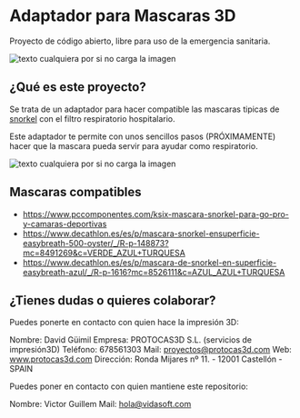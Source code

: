 # Adaptador para Mascaras 3D

Proyecto de código abierto, libre para uso de la emergencia sanitaria.

![texto cualquiera por si no carga la imagen](https://github.com/Vidasoft-app/mascaras-3d-coronavirus-protocas3d/blob/master/cabecera%20PROTOCAS3D.jpg)

## ¿Qué es este proyecto?

Se trata de un adaptador para hacer compatible las mascaras tipicas de [snorkel](https://es.wikipedia.org/wiki/Esn%C3%B3rquel) con el filtro respiratorio hospitalario.

Este adaptador te permite con unos sencillos pasos (PRÓXIMAMENTE) hacer que la mascara pueda servir para ayudar como respiratorio.

![texto cualquiera por si no carga la imagen](https://github.com/Vidasoft-app/mascaras-3d-coronavirus-protocas3d/blob/master/Fotos%20componentes%20de%20la%20mascara/elementos%20mascara_tubo%20seccionado_conector_filtro.jpg)

## Mascaras compatibles

* https://www.pccomponentes.com/ksix-mascara-snorkel-para-go-pro-y-camaras-deportivas
* https://www.decathlon.es/es/p/mascara-snorkel-ensuperficie-easybreath-500-oyster/_/R-p-148873?mc=8491269&c=VERDE_AZUL+TURQUESA
* https://www.decathlon.es/es/p/mascara-de-snorkel-en-superficie-easybreath-azul/_/R-p-1616?mc=8526111&c=AZUL_AZUL+TURQUESA

## ¿Tienes dudas o quieres colaborar?

Puedes ponerte en contacto con quien hace la impresión 3D:

Nombre: David Güimil
Empresa: PROTOCAS3D S.L. (servicios de impresión3D)
Teléfono: 678561303
Mail: proyectos@protocas3d.com
Web: www.protocas3d.com
Dirección: Ronda Mijares nº 11.  - 12001 Castellón - SPAIN

Puedes poner en contacto con quien mantiene este repositorio:

Nombre: Victor Guillem
Mail: hola@vidasoft.com 
